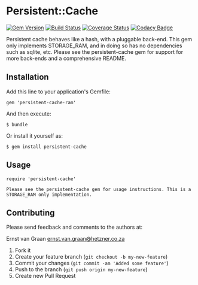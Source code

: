 # Persistent::Cache

[![Gem Version](https://badge.fury.io/rb/persistent-cache-ram.png)](https://badge.fury.io/rb/persistent-cache-ram)
[![Build Status](https://travis-ci.org/evangraan/persistent-cache-ram.svg?branch=master)](https://travis-ci.org/evangraan/persistent-cache-ram)
[![Coverage Status](https://coveralls.io/repos/github/evangraan/persistent-cache-ram/badge.svg?branch=master)](https://coveralls.io/github/evangraan/persistent-cache-ram?branch=master)
[![Codacy Badge](https://api.codacy.com/project/badge/Grade/0b8fc9ae1fcb4291999679aa37ee0298)](https://www.codacy.com/app/ernst-van-graan/persistent-cache-ram?utm_source=github.com&amp;utm_medium=referral&amp;utm_content=evangraan/persistent-cache-ram&amp;utm_campaign=Badge_Grade)

Persistent cache behaves like a hash, with a pluggable back-end. This gem only implements STORAGE_RAM, and in doing so has no dependencies such as sqlite, etc. Please see the persistent-cache gem for support for more back-ends and a comprehensive README.

## Installation

Add this line to your application's Gemfile:

    gem 'persistent-cache-ram'

And then execute:

    $ bundle

Or install it yourself as:

    $ gem install persistent-cache

## Usage

    require 'persistent-cache'

    Please see the persistent-cache gem for usage instructions. This is a STORAGE_RAM only implementation.

## Contributing

Please send feedback and comments to the authors at:

Ernst van Graan <ernst.van.graan@hetzner.co.za>

1. Fork it
2. Create your feature branch (`git checkout -b my-new-feature`)
3. Commit your changes (`git commit -am 'Added some feature'`)
4. Push to the branch (`git push origin my-new-feature`)
5. Create new Pull Request
